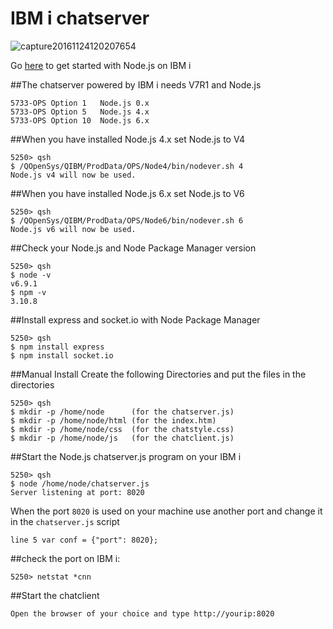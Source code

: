 # IBM i chatserver
![capture20161124120207654](https://cloud.githubusercontent.com/assets/10383523/20596586/8cef6ff8-b23f-11e6-9e84-5fe6ab2854f9.png)

Go [here](https://www.ibm.com/developerworks/community/wikis/home?lang=en#!/wiki/IBM%20i%20Technology%20Updates/page/Node.js) to get started with Node.js on IBM i

##The chatserver powered by IBM i needs V7R1 and Node.js
```
5733-OPS Option 1 	Node.js 0.x
5733-OPS Option 5 	Node.js 4.x
5733-OPS Option 10 	Node.js 6.x
```

##When you have installed Node.js 4.x set Node.js to V4
```
5250> qsh
$ /QOpenSys/QIBM/ProdData/OPS/Node4/bin/nodever.sh 4
Node.js v4 will now be used. 
```
##When you have installed Node.js 6.x set Node.js to V6
```
5250> qsh
$ /QOpenSys/QIBM/ProdData/OPS/Node6/bin/nodever.sh 6
Node.js v6 will now be used. 
```

##Check your Node.js and Node Package Manager version

```
5250> qsh
$ node -v
v6.9.1
$ npm -v
3.10.8
```

##Install express and socket.io with Node Package Manager

```
5250> qsh
$ npm install express
$ npm install socket.io 
```

##Manual Install
Create the following Directories and put the files in the directories

```
5250> qsh
$ mkdir -p /home/node      (for the chatserver.js)
$ mkdir -p /home/node/html (for the index.htm)
$ mkdir -p /home/node/css  (for the chatstyle.css)
$ mkdir -p /home/node/js   (for the chatclient.js)
```

##Start the Node.js chatserver.js program on your IBM i

```
5250> qsh
$ node /home/node/chatserver.js
Server listening at port: 8020 
```

When the port `8020` is used on your machine use another port and change it in the `chatserver.js` script
```
line 5 var conf = {"port": 8020};
```

##check the port on IBM i: 

```
5250> netstat *cnn
```

##Start the chatclient

```
Open the browser of your choice and type http://yourip:8020
```
